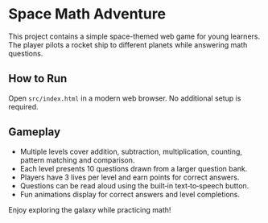 # Space Math Adventure

This project contains a simple space-themed web game for young learners. The player pilots a rocket ship to different planets while answering math questions.

## How to Run

Open `src/index.html` in a modern web browser. No additional setup is required.

## Gameplay

* Multiple levels cover addition, subtraction, multiplication, counting, pattern matching and comparison.
* Each level presents 10 questions drawn from a larger question bank.
* Players have 3 lives per level and earn points for correct answers.
* Questions can be read aloud using the built‑in text‑to‑speech button.
* Fun animations display for correct answers and level completions.

Enjoy exploring the galaxy while practicing math!
